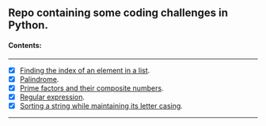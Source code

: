 ## Repo containing some coding challenges in Python. 

#### Contents:
---
- [x] [Finding the index of an element in a list](FindIndex.py).
- [x] [Palindrome](Palindrome.py).
- [x] [Prime factors and their composite numbers](PrimeFactors.py).
- [x] [Regular expression](RegularExpressionExamples.py).
- [x] [Sorting a string while maintaining its letter casing](SortString.py).
---

